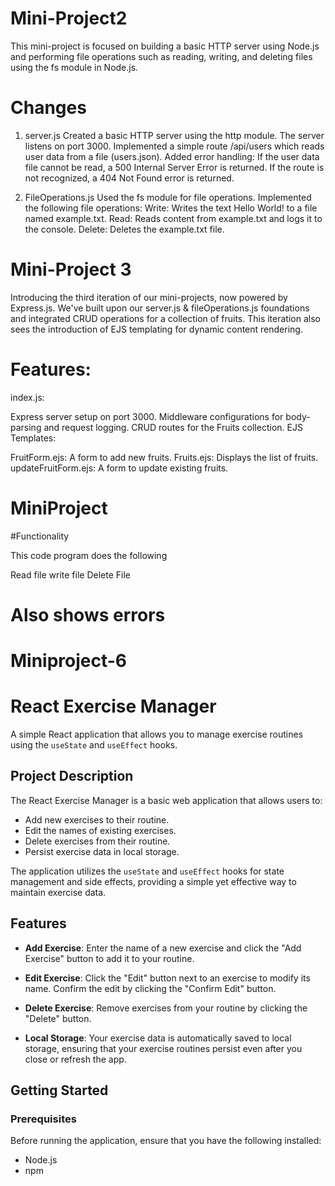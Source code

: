 # Mini-Project2 

This mini-project is focused on building a basic HTTP server using Node.js and performing file operations such as reading, writing, and deleting files using the fs module in Node.js.

# Changes

1. server.js
Created a basic HTTP server using the http module.
The server listens on port 3000.
Implemented a simple route /api/users which reads user data from a file (users.json).
Added error handling: If the user data file cannot be read, a 500 Internal Server Error is returned. If the route is not recognized, a 404 Not Found error is returned.

2. FileOperations.js
Used the fs module for file operations.
Implemented the following file operations:
Write: Writes the text Hello World! to a file named example.txt.
Read: Reads content from example.txt and logs it to the console.
Delete: Deletes the example.txt file.



# Mini-Project 3 

Introducing the third iteration of our mini-projects, now powered by Express.js. We've built upon our server.js & fileOperations.js foundations and integrated CRUD operations for a collection of fruits. This iteration also sees the introduction of EJS templating for dynamic content rendering.

# Features:
index.js:

Express server setup on port 3000.
Middleware configurations for body-parsing and request logging.
CRUD routes for the Fruits collection.
EJS Templates:

FruitForm.ejs: A form to add new fruits.
Fruits.ejs: Displays the list of fruits.
updateFruitForm.ejs: A form to update existing fruits.


# MiniProject

#Functionality

This code program does the following

Read file
write file
Delete File

# Also shows errors

# Miniproject-6 

# React Exercise Manager

A simple React application that allows you to manage exercise routines using the `useState` and `useEffect` hooks.


## Project Description

The React Exercise Manager is a basic web application that allows users to:

- Add new exercises to their routine.
- Edit the names of existing exercises.
- Delete exercises from their routine.
- Persist exercise data in local storage.

The application utilizes the `useState` and `useEffect` hooks for state management and side effects, providing a simple yet effective way to maintain exercise data.

## Features

- **Add Exercise**: Enter the name of a new exercise and click the "Add Exercise" button to add it to your routine.

- **Edit Exercise**: Click the "Edit" button next to an exercise to modify its name. Confirm the edit by clicking the "Confirm Edit" button.

- **Delete Exercise**: Remove exercises from your routine by clicking the "Delete" button.

- **Local Storage**: Your exercise data is automatically saved to local storage, ensuring that your exercise routines persist even after you close or refresh the app.

## Getting Started

### Prerequisites

Before running the application, ensure that you have the following installed:
- Node.js
- npm

